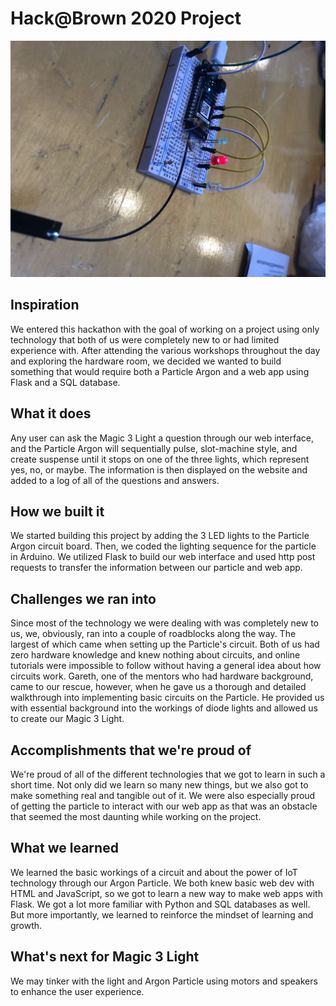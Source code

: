 # Hack@Brown 2020 Project
![](IMG_1151.jpg)
## Inspiration
We entered this hackathon with the goal of working on a project using only technology that both of us were completely new to or had limited experience with. After attending the various workshops throughout the day and exploring the hardware room, we decided we wanted to build something that would require both a Particle Argon and a web app using Flask and a SQL database.

## What it does
Any user can ask the Magic 3 Light a question through our web interface, and the Particle Argon will sequentially pulse, slot-machine style, and create suspense until it stops on one of the three lights, which represent yes, no, or maybe. The information is then displayed on the website and added to a log of all of the questions and answers.

## How we built it
We started building this project by adding the 3 LED lights to the Particle Argon circuit board. Then, we coded the lighting sequence for the particle in Arduino. We utilized Flask to build our web interface and used http post requests to transfer the information between our particle and web app.

## Challenges we ran into
Since most of the technology we were dealing with was completely new to us, we, obviously, ran into a couple of roadblocks along the way. The largest of which came when setting up the Particle's circuit. Both of us had zero hardware knowledge and knew nothing about circuits, and online tutorials were impossible to follow without having a general idea about how circuits work. Gareth, one of the mentors who had hardware background, came to our rescue, however, when he gave us a thorough and detailed walkthrough into implementing basic circuits on the Particle. He provided us with essential background into the workings of diode lights and allowed us to create our Magic 3 Light.

## Accomplishments that we're proud of
We're proud of all of the different technologies that we got to learn in such a short time. Not only did we learn so many new things, but we also got to make something real and tangible out of it. We were also especially proud of getting the particle to interact with our web app as that was an obstacle that seemed the most daunting while working on the project.

## What we learned
We learned the basic workings of a circuit and about the power of IoT technology through our Argon Particle. We both knew basic web dev with HTML and JavaScript, so we got to learn a new way to make web apps with Flask. We got a lot more familiar with Python and SQL databases as well. But more importantly, we learned to reinforce the mindset of learning and growth.

## What's next for Magic 3 Light
We may tinker with the light and Argon Particle using motors and speakers to enhance the user experience.
